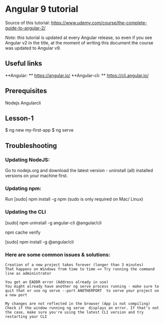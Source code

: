 # Angular 9 tutorial

Source of this tutorial: https://www.udemy.com/course/the-complete-guide-to-angular-2/

*Note:* this tutorial is updated at every Angular release, so even if you see Angular v2 in the title, at the moment of writing this document the course was updated to Angular v9.

## Useful links
**Angular: ** https://angular.io/
**Angular-cli: ** https://cli.angular.io/

## Prerequisites
Nodejs
Angularcli

## Lesson-1
$ ng new my-first-app
$ ng serve

## Troubleshooting

### Updating NodeJS:

Go to nodejs.org and download the latest version - uninstall (all) installed versions on your machine first.

### Updating npm:

Run [sudo] npm install -g npm  (sudo  is only required on Mac/ Linux)

### Updating the CLI

[sudo] npm uninstall -g angular-cli @angular/cli 

npm cache verify 

[sudo] npm install -g @angular/cli 

### Here are some common issues & solutions:

    Creation of a new project takes forever (longer than 3 minutes)
    That happens on Windows from time to time => Try running the command line as administrator

    You get an EADDR error (Address already in use)
    You might already have another ng serve process running - make sure to quit that or use ng serve --port ANOTHERPORT  to serve your project on a new port

    My changes are not reflected in the browser (App is not compiling)
    Check if the window running ng serve  displays an error. If that's not the case, make sure you're using the latest CLI version and try restarting your CLI


